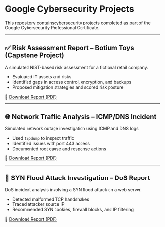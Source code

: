
# Google Cybersecurity Projects

This repository containscybersecurity projects completed as part of the Google Cybersecurity Professional Certificate.

---

## ✅ Risk Assessment Report – Botium Toys (Capstone Project)

A simulated NIST-based risk assessment for a fictional retail company.  
- Evaluated IT assets and risks  
- Identified gaps in access control, encryption, and backups  
- Proposed mitigation strategies and scored risk posture

📄 [Download Report (PDF)](https://docs.google.com/document/d/1n4I1XEhJ1Gor7_sqR25aCpbFdvRXbXNd/edit?usp=drive_link&ouid=110816180027737805132&rtpof=true&sd=true)

---

## 🌐 Network Traffic Analysis – ICMP/DNS Incident

Simulated network outage investigation using ICMP and DNS logs.  
- Used `tcpdump` to inspect traffic  
- Identified issues with port 443 access  
- Documented root cause and response actions

📄 [Download Report (PDF)](https://drive.google.com/file/d/13xi454dK6WvdvoCVP9z_dHHFKgkmq2HB/view?usp=drive_link)

---

## 🚨 SYN Flood Attack Investigation – DoS Report

DoS incident analysis involving a SYN flood attack on a web server.  
- Detected malformed TCP handshakes  
- Traced attacker source IP  
- Recommended SYN cookies, firewall blocks, and IP filtering

📄 [Download Report (PDF)](https://docs.google.com/document/d/1j-D-2DVlZGSVYB2KE--WSIZCPmS9fwxU/edit?usp=drive_link&ouid=110816180027737805132&rtpof=true&sd=true)

